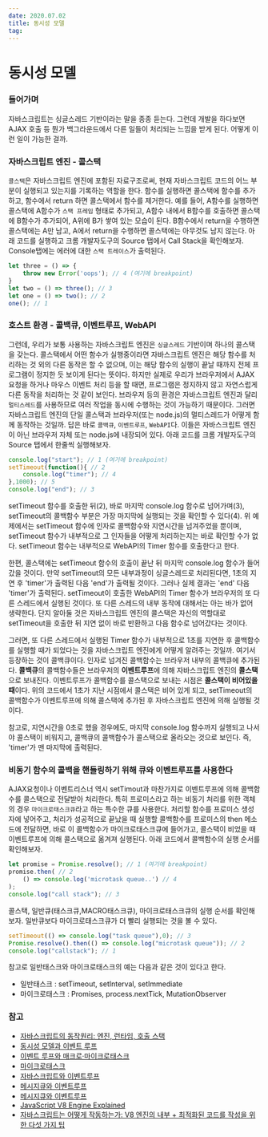 ```yaml
---
date: 2020.07.02
title: 동시성 모델
tag: 
---
```


# 동시성 모델

### 들어가며

자바스크립트는 싱글스레드 기반이라는 말을 종종 듣는다. 그런데 개발을 하다보면 AJAX 호출 등 뭔가 백그라운드에서 다른 일들이 처리되는 느낌을 받게 된다. 어떻게 이런 일이 가능한 걸까.

### 자바스크립트 엔진 - 콜스택

`콜스택`은 자바스크립트 엔진에 포함된 자료구조로써, 현재 자바스크립트 코드의 어느 부분이 실행되고 있는지를 기록하는 역할을 한다. 함수를 실행하면 콜스택에 함수를 추가하고, 함수에서 return 하면 콜스택에서 함수를 제거한다. 예를 들어, A함수를 실행하면 콜스택에 A함수가 `스택 프레임` 형태로 추가되고, A함수 내에서 B함수를 호출하면 콜스택에 B함수가 추가되어, A위에 B가 쌓여 있는 모습이 된다. B함수에서 return을 수행하면 콜스택에는 A만 남고, A에서 return을 수행하면 콜스택에는 아무것도 남지 않는다. 아래 코드를 실행하고 크롬 개발자도구의 Source 탭에서 Call Stack을 확인해보자. Console탭에는 에러에 대한 `스택 트레이스`가 출력된다.

```javascript
let three = () => { 
	throw new Error('oops'); // 4 (여기에 breakpoint)
}
let two = () => three(); // 3
let one = () => two(); // 2
one(); // 1
```

### 호스트 환경 - 콜백큐, 이벤트루프, WebAPI

그런데, 우리가 보통 사용하는 자바스크립트 엔진은 `싱글스레드` 기반이며 하나의 콜스택을 갖는다. 콜스택에서 어떤 함수가 실행중이라면 자바스크립트 엔진은 해당 함수를 처리하는 것 외의 다른 동작은 할 수 없으며, 이는 해당 함수의 실행이 끝날 때까지 전체 프로그램이 정지한 듯 보이게 된다는 뜻이다. 하지만 실제로 우리가 브라우저에서 AJAX 요청을 하거나 마우스 이벤트 처리 등을 할 때면, 프로그램은 정지하지 않고 자연스럽게 다른 동작을 처리하는 것 같이 보인다. 브라우저 등의 환경은 자바스크립트 엔진과 달리 `멀티스레드`를 사용하므로 여러 작업을 동시에 수행하는 것이 가능하기 때문이다. 그러면 자바스크립트 엔진의 단일 콜스택과 브라우저(또는 node.js)의 멀티스레드가 어떻게 함께 동작하는 것일까. 답은 바로 `콜백큐`, `이벤트루프`, `WebAPI`다. 이들은 자바스크립트 엔진이 아닌 브라우저 자체 또는 node.js에 내장되어 있다. 아래 코드를 크롬 개발자도구의 Source 탭에서 한줄씩 실행해보자.

```javascript
console.log("start"); // 1 (여기에 breakpoint)
setTimeout(function(){ // 2
	console.log("timer"); // 4
},1000); // 5
console.log("end"); // 3
```

setTimeout 함수를 호출한 뒤(2), 바로 마지막 console.log 함수로 넘어가며(3), setTimeout의 콜백함수 부분은 가장 마지막에 실행되는 것을 확인할 수 있다(4). 위 예제에서는 setTimeout 함수에 인자로 콜백함수와 지연시간을 넘겨주었을 뿐이며, setTimeout 함수가 내부적으로 그 인자들을 어떻게 처리하는지는 바로 확인할 수가 없다. setTimeout 함수는 내부적으로 WebAPI의 Timer 함수를 호출한다고 한다. 

한편, 콜스택에는 setTimeout 함수의 호출이 끝난 뒤 마지막 console.log 함수가 들어갔을 것이다. 만약 setTimeout의 모든 내부과정이 싱글스레드로 처리된다면, 1초의 지연 후 'timer'가 출력된 다음 'end'가 출력될 것이다. 그러나 실제 결과는 'end' 다음 'timer'가 출력된다. setTimeout이 호출한 WebAPI의 Timer 함수가 브라우저의 또 다른 스레드에서 실행된 것이다. 또 다른 스레드의 내부 동작에 대해서는 아는 바가 없어 생략한다. 단지 알아둘 것은 자바스크립트 엔진의 콜스택은 자신의 역할대로 setTimeout을 호출한 뒤 지연 없이 바로 반환하고 다음 함수로 넘어갔다는 것이다.

그러면, 또 다른 스레드에서 실행된 Timer 함수가 내부적으로 1초를 지연한 후 콜백함수를 실행할 때가 되었다는 것을 자바스크립트 엔진에게 어떻게 알려주는 것일까. 여기서 등장하는 것이 콜백큐이다. 인자로 넘겨진 콜백함수는 브라우저 내부의 콜백큐에 추가된다. **콜백큐**의 콜백함수들은 브라우저의 **이벤트루프**에 의해 자바스크립트 엔진의 **콜스택**으로 보내진다. 이벤트루프가 콜백함수를 콜스택으로 보내는 시점은 **콜스택이 비어있을 때**이다. 위의 코드에서 1초가 지난 시점에서 콜스택은 비어 있게 되고, setTimeout의 콜백함수가 이벤트루프에 의해 콜스택에 추가된 후 자바스크립트 엔진에 의해 실행될 것이다. 

참고로, 지연시간을 0초로 했을 경우에도, 마지막 console.log 함수까지 실행되고 나서야 콜스택이 비워지고, 콜백큐의 콜백함수가 콜스택으로 올라오는 것으로 보인다. 즉, 'timer'가 맨 마지막에 출력된다. 

### 비동기 함수의 콜백을 핸들링하기 위해 큐와 이벤트루프를 사용한다

AJAX요청이나 이벤트리스너 역시 setTimout과 마찬가지로 이벤트루프에 의해 콜백함수를 콜스택으로 전달받아 처리한다. 특히 프로미스라고 하는 비동기 처리를 위한 객체의 경우 `마이크로태스크큐`라고 하는 특수한 큐를 사용한다. 처리할 함수를 프로미스 생성자에 넣어주고, 처리가 성공적으로 끝났을 때 실행할 콜백함수를 프로미스의 then 메소드에 전달하면, 바로 이 콜백함수가 마이크로태스크큐에 들어가고, 콜스택이 비었을 때 이벤트루프에 의해 콜스택으로 옮겨져 실행된다. 아래 코드에서 콜백함수의 실행 순서를 확인해보자.

```javascript
let promise = Promise.resolve(); // 1 (여기에 breakpoint)
promise.then( // 2
	() => console.log('microtask queue..') // 4
);
console.log("call stack"); // 3
```

콜스택, 일반큐(태스크큐,MACRO태스크큐), 마이크로태스크큐의 실행 순서를 확인해보자. 일반큐보다 마이크로태스크큐가 더 빨리 실행되는 것을 볼 수 있다.

```javascript
setTimeout(() => console.log("task queue"),0); // 3
Promise.resolve().then(() => console.log("microtask queue")); // 2
console.log("callstack"); // 1
```

참고로 일반태스크와 마이크로태스크의 예는 다음과 같은 것이 있다고 한다.

- 일반태스크 : setTimeout, setInterval, setImmediate
- 마이크로태스크 : Promises, process.nextTick, MutationObserver

### 참고

- [자바스크립트의 동작원리: 엔진, 런타임, 호출 스택](https://joshua1988.github.io/web-development/translation/javascript/how-js-works-inside-engine/)
- [동시성 모델과 이벤트 루프](https://developer.mozilla.org/ko/docs/Web/JavaScript/EventLoop)
- [이벤트 루프와 매크로·마이크로태스크](https://ko.javascript.info/event-loop)
- [마이크로태스크](https://ko.javascript.info/microtask-queue)
- [자바스크립트와 이벤트루프](https://meetup.toast.com/posts/89)
- [메시지큐와 이벤트루프](https://corock.tistory.com/464)
- [메시지큐와 이벤트루프](https://muang-kim.tistory.com/250)
- [JavaScript V8 Engine Explained](https://hackernoon.com/javascript-v8-engine-explained-3f940148d4ef)
- [자바스크립트는 어떻게 작동하는가: V8 엔진의 내부 + 최적화된 코드를 작성을 위한 다섯 가지 팁](https://engineering.huiseoul.com/자바스크립트는-어떻게-작동하는가-v8-엔진의-내부-최적화된-코드를-작성을-위한-다섯-가지-팁-6c6f9832c1d9)

